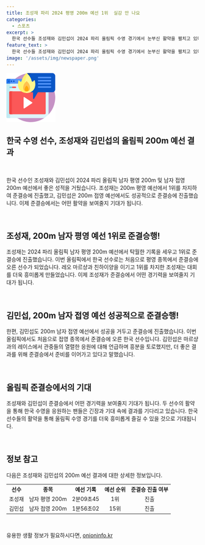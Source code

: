 ```yaml
---
title: 조성재 파리 2024 평영 200m 예선 1위  실감 안 나요
categories:
  - 스포츠
excerpt: >
  한국 선수들 조성재와 김민섭이 2024 파리 올림픽 수영 경기에서 눈부신 활약을 펼치고 있다. 평영 200m 예선에서 조성재는 1위를 차지하여 준결승에 진출했으며, 접영 200m 예선에서는 김민섭이 15위로 준결승에 진출했다. 조성재는 레옹 마르샹과 친하이양을 제치며 예선 1위를 차지했고, 김민섭도 마르샹과 경주하며 준결승 진출을 성공했다. 두 선수는 관중의 열정적인 응원에 대해 이야기하며 결승을 향한 포부를 밝혔다.
feature_text: >
  한국 선수들 조성재와 김민섭이 2024 파리 올림픽 수영 경기에서 눈부신 활약을 펼치고 있다. 평영 200m 예선에서 조성재는 1위를 차지하여 준결승에 진출했으며, 접영 200m 예선에서는 김민섭이 15위로 준결승에 진출했다. 조성재는 레옹 마르샹과 친하이양을 제치며 예선 1위를 차지했고, 김민섭도 마르샹과 경주하며 준결승 진출을 성공했다. 두 선수는 관중의 열정적인 응원에 대해 이야기하며 결승을 향한 포부를 밝혔다.
image: '/assets/img/newspaper.png'
---
```


<p><img src="/assets/img/news.png" alt="rentncar 속보" /></p>

<h2>한국 수영 선수, 조성재와 김민섭의 올림픽 200m 예선 결과</h2>

<p data-ke-size="size16">&nbsp;</p>

<p>한국 선수인 조성재와 김민섭이 2024 파리 올림픽 남자 평영 200m 및 남자 접영 200m 예선에서 좋은 성적을 거뒀습니다. 조성재는 200m 평영 예선에서 1위를 차지하여 준결승에 진출했고, 김민섭은 200m 접영 예선에서도 성공적으로 준결승에 진출했습니다. 이제 준결승에서는 어떤 활약을 보여줄지 기대가 됩니다.</p>

<p data-ke-size="size16">&nbsp;</p>

<h2>조성재, 200m 남자 평영 예선 1위로 준결승행!</h2>

<p>조성재는 2024 파리 올림픽 남자 평영 200m 예선에서 탁월한 기록을 세우고 1위로 준결승에 진출했습니다. 이번 올림픽에서 한국 선수로는 처음으로 평영 종목에서 준결승에 오른 선수가 되었습니다. 레오 마르샹과 친하이양을 이기고 1위를 차지한 조성재는 대회를 더욱 흥미롭게 만들었습니다. 이제 조성재가 준결승에서 어떤 경기력을 보여줄지 기대가 됩니다.</p>

<p data-ke-size="size16">&nbsp;</p>

<h2>김민섭, 200m 남자 접영 예선 성공적으로 준결승행!</h2>

<p>한편, 김민섭도 200m 남자 접영 예선에서 성공을 거두고 준결승에 진출했습니다. 이번 올림픽에서도 처음으로 접영 종목에서 준결승에 오른 한국 선수입니다. 김민섭은 마르샹과의 레이스에서 관중들의 열렬한 응원에 대해 언급하며 흥분을 토로했지만, 더 좋은 결과를 위해 준결승에서 준비를 이어가고 있다고 말했습니다.</p>

<p data-ke-size="size16">&nbsp;</p>

<h2>올림픽 준결승에서의 기대</h2>

<p>조성재와 김민섭이 준결승에서 어떤 경기력을 보여줄지 기대가 됩니다. 두 선수의 활약을 통해 한국 수영을 응원하는 팬들은 긴장과 기대 속에 결과를 기다리고 있습니다. 한국 선수들의 활약을 통해 올림픽 수영 경기를 더욱 흥미롭게 즐길 수 있을 것으로 기대됩니다.</p>

<p data-ke-size="size16">&nbsp;</p>

<h2>정보 참고</h2>

<p>다음은 조성재와 김민섭의 200m 예선 결과에 대한 상세한 정보입니다.</p>

<table>
<tbody>
<tr>
<td style="text-align: center; height: 17px;"><b>선수</b></td>
<td style="text-align: center; height: 17px;"><b>종목</b></td>
<td style="text-align: center; height: 17px;"><b>예선 기록</b></td>
<td style="text-align: center; height: 17px;"><b>예선 순위</b></td>
<td style="text-align: center; height: 17px;"><b>준결승 진출 여부</b></td>
</tr>
<tr>
<td style="text-align: center; height: 17px;">조성재</td>
<td style="text-align: center; height: 17px;">남자 평영 200m</td>
<td style="text-align: center; height: 17px;">2분09초45</td>
<td style="text-align: center; height: 17px;">1위</td>
<td style="text-align: center; height: 17px;">진출</td>
</tr>
<tr>
<td style="text-align: center; height: 17px;">김민섭</td>
<td style="text-align: center; height: 17px;">남자 접영 200m</td>
<td style="text-align: center; height: 17px;">1분56초02</td>
<td style="text-align: center; height: 17px;">15위</td>
<td style="text-align: center; height: 17px;">진출</td>
</tr>
</tbody>
</table>

<p data-ke-size="size16">&nbsp;</p>
유용한 생활 정보가 필요하시다면, <a href="https://onioninfo.kr" rel="dofollow">onioninfo.kr</a>


